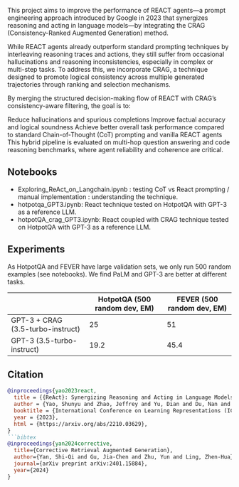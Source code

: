This project aims to improve the performance of REACT agents—a prompt engineering approach introduced by Google in 2023 that synergizes reasoning and acting in language models—by integrating the CRAG (Consistency-Ranked Augmented Generation) method.

While REACT agents already outperform standard prompting techniques by interleaving reasoning traces and actions, they still suffer from occasional hallucinations and reasoning inconsistencies, especially in complex or multi-step tasks. To address this, we incorporate CRAG, a technique designed to promote logical consistency across multiple generated trajectories through ranking and selection mechanisms.

By merging the structured decision-making flow of REACT with CRAG’s consistency-aware filtering, the goal is to:

Reduce hallucinations and spurious completions
Improve factual accuracy and logical soundness
Achieve better overall task performance compared to standard Chain-of-Thought (CoT) prompting and vanilla REACT agents
This hybrid pipeline is evaluated on multi-hop question answering and code reasoning benchmarks, where agent reliability and coherence are critical.

## Notebooks

- Exploring_ReAct_on_Langchain.ipynb : testing CoT vs React prompting / manual implementation : understanding the technique.
- hotpotqa_GPT3.ipynb: React technique tested on HotpotQA with GPT-3 as a reference LLM.
- hotpotQA_crag_GPT3.ipynb: React coupled with CRAG technique tested on HotpotQA with GPT-3 as a reference LLM.



## Experiments
As HotpotQA and FEVER have large validation sets, we only run 500 random examples (see notebooks). We find PaLM and GPT-3 are better at different tasks.


|       | HotpotQA (500 random dev, EM) | FEVER (500 random dev, EM) 
|----------------------------|-------------------------------|----------------------------|
| GPT-3 + CRAG (3.5-turbo-instruct) |      25                |        51                  
| GPT-3 (3.5-turbo-instruct)        |     19.2               |       45.4                

## Citation

```bibtex
@inproceedings{yao2023react,
  title = {{ReAct}: Synergizing Reasoning and Acting in Language Models},
  author = {Yao, Shunyu and Zhao, Jeffrey and Yu, Dian and Du, Nan and Shafran, Izhak and Narasimhan, Karthik and Cao, Yuan},
  booktitle = {International Conference on Learning Representations (ICLR) },
  year = {2023},
  html = {https://arxiv.org/abs/2210.03629},
}
```bibtex
@inproceedings{yan2024corrective,
  title={Corrective Retrieval Augmented Generation},
  author={Yan, Shi-Qi and Gu, Jia-Chen and Zhu, Yun and Ling, Zhen-Hua},
  journal={arXiv preprint arXiv:2401.15884},
  year={2024}
}
```
